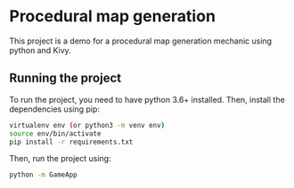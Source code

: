 # Procedural map generation

This project is a demo for a procedural map generation mechanic using python and Kivy.

## Running the project

To run the project, you need to have python 3.6+ installed. Then, install the dependencies using pip:

```bash
virtualenv env (or python3 -m venv env)
source env/bin/activate
pip install -r requirements.txt
```

Then, run the project using:

```bash
python -m GameApp
```
